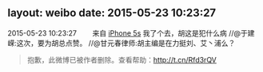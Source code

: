 layout: weibo
date: 2015-05-23 10:23:27
---
2015-05-23 10:23:27  &nbsp;&nbsp;&nbsp;&nbsp;&nbsp;&nbsp; 来自 <a href="sinaweibo://customweibosource" rel="nofollow">iPhone 5s</a>
我了个去，胡这是犯什么病 //@于建嵘:这次，要为胡总点赞。 //@甘元春律师:胡主编是在力挺刘、艾丶浦么？
>  抱歉，此微博已被作者删除。查看帮助：http://t.cn/Rfd3rQV
